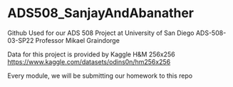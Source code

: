 # ADS508_SanjayAndAbanather
Github Used for our ADS 508 Project at University of San Diego
ADS-508-03-SP22
Professor Mikael Graindorge

Data for this project is provided by Kaggle
H&M 256x256
https://www.kaggle.com/datasets/odins0n/hm256x256


Every module, we will be submitting our homework to this repo
